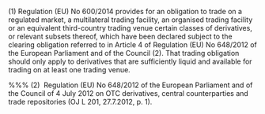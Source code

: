 (1) Regulation (EU) No 600/2014 provides for an obligation to trade on a regulated market, a multilateral trading facility, an organised trading facility or an equivalent third-country trading venue certain classes of derivatives, or relevant subsets thereof, which have been declared subject to the clearing obligation referred to in Article 4 of Regulation (EU) No 648/2012 of the European Parliament and of the Council (2). That trading obligation should only apply to derivatives that are sufficiently liquid and available for trading on at least one trading venue.

%%% (2)  Regulation (EU) No 648/2012 of the European Parliament and of the Council of 4 July 2012 on OTC derivatives, central counterparties and trade repositories (OJ L 201, 27.7.2012, p. 1).